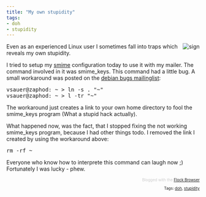 ```yaml
---
title: "My own stupidity"
tags: 
- doh
- stupidity
---
```


<img style="float:right;margin:0 0 10px 10px;" src="http://farm1.static.flickr.com/56/169523731_c5f4d624f6_m.jpg" alt="sign" />Even as an experienced Linux user I sometimes fall into traps which reveals my own stupidity.

I tried to setup my <a href="http://de.wikipedia.org/wiki/SMIME">smime</a> configuration today to use it with my mailer. The command involved in it was smime_keys. This command had a little bug. A small workaround was posted on the <a href="http://bugs.debian.org/cgi-bin/bugreport.cgi?bug=453845">debian bugs mailinglist</a>:
<pre>vsauer@zaphod: ~ &gt; ln -s . "~"
vsauer@zaphod: ~ &gt; l -tr "~"</pre>
The workaround just creates a link to your own home directory to fool the smime_keys program (What a stupid hack actually).

What happened now, was the fact, that I stopped fixing the not working smime_keys program, because I had other things todo. I removed the link I created by using the workaround above:
<pre>rm -rf ~</pre>
Everyone who know how to interprete this command can laugh now ;) Fortunately I was lucky - phew.
<div class="flockcredit" style="text-align:right;color:#CCC;font-size:x-small;">Blogged with the <a title="Flock Browser" href="http://www.flock.com/blogged-with-flock" target="_new">Flock Browser</a></div>
<!-- technorati tags begin -->
<p style="font-size:10px;text-align:right;">Tags: <a rel="tag" href="http://technorati.com/tag/doh">doh</a>, <a rel="tag" href="http://technorati.com/tag/stupidity">stupidity</a></p>

<!-- technorati tags end -->